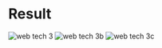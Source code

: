 # Result
 ![web tech 3](https://github.com/user-attachments/assets/e6c96d6c-fbea-4ab2-af6b-0f6774ca484c)
![web tech 3b](https://github.com/user-attachments/assets/28476515-7e2e-42ae-99f6-0431b2b82d32)
![web tech 3c](https://github.com/user-attachments/assets/8e707f05-b07e-44e1-b00c-2dff9161140c)
